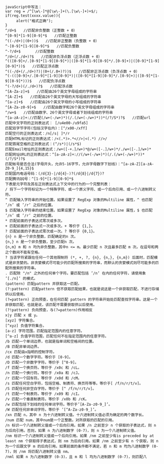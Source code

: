     javaScript中写法：
    var reg = /^[\w\-]*@[\w\-]+(\.[\w\-]+)+$/;
    if(reg.test(xxxx.value)){
         alert("格式正确");
    }
    ^/d+$　　//匹配非负整数（正整数 + 0） 
    ^[0-9]*[1-9][0-9]*$　　//匹配正整数 
    ^((-/d+)|(0+))$　　//匹配非正整数（负整数 + 0） 
    ^-[0-9]*[1-9][0-9]*$　　//匹配负整数 
    ^-?/d+$　　　　//匹配整数 
    ^/d+(/./d+)?$　　//匹配非负浮点数（正浮点数 + 0） 
    ^(([0-9]+/.[0-9]*[1-9][0-9]*)|([0-9]*[1-9][0-9]*/.[0-9]+)|([0-9]*[1-9][0-9]*))$　　//匹配正浮点数 
    ^((-/d+(/./d+)?)|(0+(/.0+)?))$　　//匹配非正浮点数（负浮点数 + 0） 
    ^(-(([0-9]+/.[0-9]*[1-9][0-9]*)|([0-9]*[1-9][0-9]*/.[0-9]+)|([0-9]*[1-9][0-9]*)))$　　//匹配负浮点数 
    ^(-?/d+)(/./d+)?$　　//匹配浮点数 
    ^[A-Za-z]+$　　//匹配由26个英文字母组成的字符串 
    ^[A-Z]+$　　//匹配由26个英文字母的大写组成的字符串 
    ^[a-z]+$　　//匹配由26个英文字母的小写组成的字符串 
    ^[A-Za-z0-9]+$　　//匹配由数字和26个英文字母组成的字符串 
    ^/w+$　　//匹配由数字、26个英文字母或者下划线组成的字符串 
    ^[a-zA-z]+://匹配(/w+(-/w+)*)(/.(/w+(-/w+)*))*(/?/S*)?$　　//匹配url 
    匹配中文字符的正则表达式： [/u4e00-/u9fa5] 
    匹配双字节字符(包括汉字在内)：[^/x00-/xff] 
    匹配空行的正则表达式：/n[/s| ]*/r 
    匹配HTML标记的正则表达式：/<(.*)>.*<//>|<(.*) //>/ 
    匹配首尾空格的正则表达式：(^/s*)|(/s*$) 
    匹配Email地址的正则表达式：/w+([-+.]/w+)*@/w+([-.]/w+)*/./w+([-.]/w+)* 
    匹配网址URL的正则表达式：^[a-zA-z]+://(/w+(-/w+)*)(/.(/w+(-/w+)*))*(/?/S*)?$ 
    匹配帐号是否合法(字母开头，允许5-16字节，允许字母数字下划线)：^[a-zA-Z][a-zA-Z0-9_]{4,15}$ 
    匹配国内电话号码：(/d{3}-|/d{4}-)?(/d{8}|/d{7})? 
    匹配腾讯QQ号：^[1-9]*[1-9][0-9]*$ 
    下表是元字符及其在正则表达式上下文中的行为的一个完整列表： 
    / 将下一个字符标记为一个特殊字符、或一个原义字符、或一个后向引用、或一个八进制转义符。 
    ^ 匹配输入字符串的开始位置。如果设置了 RegExp 对象的Multiline 属性，^ 也匹配 ’/n’ 或 ’/r’ 之后的位置。 
    $ 匹配输入字符串的结束位置。如果设置了 RegExp 对象的Multiline 属性，$ 也匹配 ’/n’ 或 ’/r’ 之前的位置。 
    * 匹配前面的子表达式零次或多次。 
    + 匹配前面的子表达式一次或多次。+ 等价于 {1,}。 
    ? 匹配前面的子表达式零次或一次。? 等价于 {0,1}。 
    {n} n 是一个非负整数，匹配确定的n 次。 
    {n,} n 是一个非负整数，至少匹配n 次。 
    {n,m} m 和 n 均为非负整数，其中n <= m。最少匹配 n 次且最多匹配 m 次。在逗号和两之个数间不能有空格。 
    ? 当该字符紧跟在任何一个其他限制符 (*, +, ?, {n}, {n,}, {n,m}) 后面时，匹配模式是非贪婪的。非贪婪模式尽可能少的匹配所搜索的字符串，而默认的贪婪模式则尽可能多的匹配所搜索的字符串。 
    . 匹配除 "/n" 之外的任何单个字符。要匹配包括 ’/n’ 在内的任何字符，请使用象 ’[./n]’ 的模式。 
    (pattern) 匹配pattern 并获取这一匹配。 
    (?:pattern) 匹配pattern 但不获取匹配结果，也就是说这是一个非获取匹配，不进行存储供以后使用。 
    (?=pattern) 正向预查，在任何匹配 pattern 的字符串开始处匹配查找字符串。这是一个非获取匹配，也就是说，该匹配不需要获取供以后使用。 
    (?!pattern) 负向预查，与(?=pattern)作用相反 
    x|y 匹配 x 或 y。 
    [xyz] 字符集合。 
    [^xyz] 负值字符集合。 
    [a-z] 字符范围，匹配指定范围内的任意字符。 
    [^a-z] 负值字符范围，匹配任何不在指定范围内的任意字符。 
    /b 匹配一个单词边界，也就是指单词和空格间的位置。 
    /B 匹配非单词边界。 
    /cx 匹配由x指明的控制字符。 
    /d 匹配一个数字字符。等价于 [0-9]。 
    /D 匹配一个非数字字符。等价于 [^0-9]。 
    /f 匹配一个换页符。等价于 /x0c 和 /cL。 
    /n 匹配一个换行符。等价于 /x0a 和 /cJ。 
    /r 匹配一个回车符。等价于 /x0d 和 /cM。 
    /s 匹配任何空白字符，包括空格、制表符、换页符等等。等价于[ /f/n/r/t/v]。 
    /S 匹配任何非空白字符。等价于 [^ /f/n/r/t/v]。 
    /t 匹配一个制表符。等价于 /x09 和 /cI。 
    /v 匹配一个垂直制表符。等价于 /x0b 和 /cK。 
    /w 匹配包括下划线的任何单词字符。等价于’[A-Za-z0-9_]’。 
    /W 匹配任何非单词字符。等价于 ’[^A-Za-z0-9_]’。 
    /xn 匹配 n，其中 n 为十六进制转义值。十六进制转义值必须为确定的两个数字长。 
    /num 匹配 num，其中num是一个正整数。对所获取的匹配的引用。 
    /n 标识一个八进制转义值或一个后向引用。如果 /n 之前至少 n 个获取的子表达式，则 n 为后向引用。否则，如果 n 为八进制数字 (0-7)，则 n 为一个八进制转义值。 
    /nm 标识一个八进制转义值或一个后向引用。如果 /nm 之前至少有is preceded by at least nm 个获取得子表达式，则 nm 为后向引用。如果 /nm 之前至少有 n 个获取，则 n 为一个后跟文字 m 的后向引用。如果前面的条件都不满足，若 n 和 m 均为八进制数字 (0-7)，则 /nm 将匹配八进制转义值 nm。 
    /nml 如果 n 为八进制数字 (0-3)，且 m 和 l 均为八进制数字 (0-7)，则匹配八